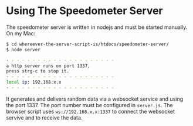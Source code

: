 # Using The Speedometer Server

The speedometer server is written in nodejs and must be started manually. On my Mac:

```bash
$ cd whereever-the-server-script-is/htdocs/speedometer-server/
$ node server

- - - - - - - - - - - - - - - - - - - - -
a http server runs on port 1337,
press strg-c to stop it.
- - - - - - - - - - - - - - - - - - - - -
local ip: 192.168.x.x
- - - - - - - - - - - - - - - - - - - - -
```
It generates and delivers random data via a websocket service and using the port 1337. The port number must be configured in ```server.js```. The browser script uses ```ws://192.168.x.x:1337``` to connect the websocket servive and to receive the data.
